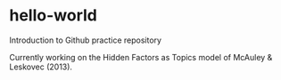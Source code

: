 # hello-world
Introduction to Github practice repository

Currently working on the Hidden Factors as Topics model of McAuley & Leskovec (2013).
